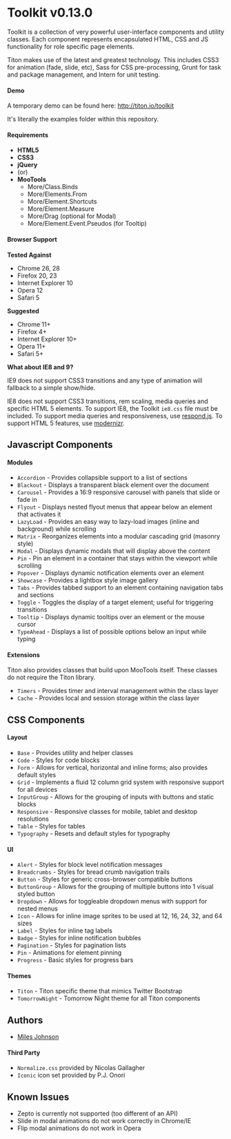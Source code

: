# Toolkit v0.13.0 #

Toolkit is a collection of very powerful user-interface components and utility classes.
Each component represents encapsulated HTML, CSS and JS functionality for role specific page elements.

Titon makes use of the latest and greatest technology. This includes CSS3 for animation (fade, slide, etc),
Sass for CSS pre-processing, Grunt for task and package management, and Intern for unit testing.

#### Demo ####
A temporary demo can be found here: http://titon.io/toolkit

It's literally the examples folder within this repository.

#### Requirements ####
* **HTML5**
* **CSS3**
* **jQuery**
* (or)
* **MooTools**
    * More/Class.Binds
    * More/Elements.From
    * More/Element.Shortcuts
    * More/Element.Measure
    * More/Drag (optional for Modal)
    * More/Element.Event.Pseudos (for Tooltip)

#### Browser Support ####

**Tested Against**
* Chrome 26, 28
* Firefox 20, 23
* Internet Explorer 10
* Opera 12
* Safari 5

**Suggested**
* Chrome 11+
* Firefox 4+
* Internet Explorer 10+
* Opera 11+
* Safari 5+

**What about IE8 and 9?**

IE9 does not support CSS3 transitions and any type of animation will fallback to a simple show/hide.

IE8 does not support CSS3 transitions, rem scaling, media queries and specific HTML 5 elements. To support IE8, the Toolkit `ie8.css` file must be included.
To support media queries and responsiveness, use [respond.js](https://github.com/scottjehl/Respond). To support HTML 5 features, use [modernizr](http://modernizr.com).

## Javascript Components ##
#### Modules ####
* `Accordion` - Provides collapsible support to a list of sections
* `Blackout` - Displays a transparent black element over the document
* `Carousel` - Provides a 16:9 responsive carousel with panels that slide or fade in
* `Flyout` - Displays nested flyout menus that appear below an element that activates it
* `LazyLoad` - Provides an easy way to lazy-load images (inline and background) while scrolling
* `Matrix` - Reorganizes elements into a modular cascading grid (masonry style)
* `Modal` - Displays dynamic modals that will display above the content
* `Pin` - Pin an element in a container that stays within the viewport while scrolling
* `Popover` - Displays dynamic notification elements over an element
* `Showcase` - Provides a lightbox style image gallery
* `Tabs` - Provides tabbed support to an element containing navigation tabs and sections
* `Toggle` - Toggles the display of a target element; useful for triggering transitions
* `Tooltip` - Displays dynamic tooltips over an element or the mouse cursor
* `TypeAhead` - Displays a list of possible options below an input while typing

#### Extensions ####
Titon also provides classes that build upon MooTools itself. These classes do not require the Titon library.

* `Timers` - Provides timer and interval management within the class layer
* `Cache` - Provides local and session storage within the class layer

## CSS Components ##
#### Layout ####
* `Base` - Provides utility and helper classes
* `Code` - Styles for code blocks
* `Form` - Allows for vertical, horizontal and inline forms; also provides default styles
* `Grid` - Implements a fluid 12 column grid system with responsive support for all devices
* `InputGroup` - Allows for the grouping of inputs with buttons and static blocks
* `Responsive` - Responsive classes for mobile, tablet and desktop resolutions
* `Table` - Styles for tables
* `Typography` - Resets and default styles for typography

#### UI ####
* `Alert` - Styles for block level notification messages
* `Breadcrumbs` - Styles for bread crumb navigation trails
* `Button` - Styles for generic cross-browser compatible buttons
* `ButtonGroup` - Allows for the grouping of multiple buttons into 1 visual styled button
* `Dropdown` - Allows for toggleable dropdown menus with support for nested menus
* `Icon` - Allows for inline image sprites to be used at 12, 16, 24, 32, and 64 sizes
* `Label` - Styles for inline tag labels
* `Badge` - Styles for inline notification bubbles
* `Pagination` - Styles for pagination lists
* `Pin` - Animations for element pinning
* `Progress` - Basic styles for progress bars

#### Themes ####
* `Titon` - Titon specific theme that mimics Twitter Bootstrap
* `TomorrowNight` - Tomorrow Night theme for all Titon components

## Authors ##
* [Miles Johnson](https://github.com/milesj)

#### Third Party ####
* `Normalize.css` provided by Nicolas Gallagher
* `Iconic` icon set provided by P.J. Onori

## Known Issues ##
* Zepto is currently not supported (too different of an API)
* Slide in modal animations do not work correctly in Chrome/IE
* Flip modal animations do not work in Opera